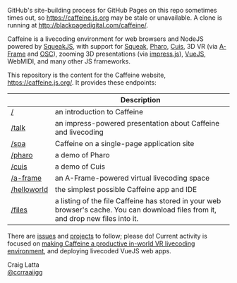 GitHub's site-building process for GitHub Pages on this repo sometimes times out, so https://caffeine.js.org may be stale or unavailable. A clone is running at http://blackpagedigital.com/caffeine/.

Caffeine is a livecoding environment for web browsers and NodeJS powered by [SqueakJS](https://squeak.js.org), with support for [Squeak](http://squeak.org), [Pharo](https://pharo.org), [Cuis](http://cuis-smalltalk.org), 3D VR (via [A-Frame](https://aframe.io) and [OSC](http://opensoundcontrol.org)), zooming 3D presentations (via [impress.js](https://impress.js.org)), [VueJS](https://vuejs.org), WebMIDI, and many other JS frameworks.

This repository is the content for the Caffeine website, https://caffeine.js.org/. It provides these endpoints:

|                                                   | Description                  |
| ------------------------------------------------- | ---------------------------- |
| [/](https://caffeine.js.org/)                     | an introduction to Caffeine  |
| [/talk](https://caffeine.js.org/talk)             | an impress-powered presentation about Caffeine and livecoding |
| [/spa](https://caffeine.js.org/spa)               | Caffeine on a single-page application site |
| [/pharo](https://caffeine.js.org/pharo)           | a demo of Pharo |
| [/cuis](https://caffeine.js.org/cuis)             | a demo of Cuis |
| [/a-frame](https://caffeine.js.org/a-frame)       | an A-Frame-powered virtual livecoding space |
| [/helloworld](https://caffeine.js.org/helloworld) | the simplest possible Caffeine app and IDE |
| [/files](https://caffeine.js.org/files)           | a listing of the file Caffeine has stored in your web browser's cache. You can download files from it, and drop new files into it. |

There are [issues](https://github.com/ccrraaiigg/ccrraaiigg.github.io/issues) and [projects](https://github.com/ccrraaiigg/ccrraaiigg.github.io/projects) to follow; please do! Current activity is focused on [making Caffeine a productive in-world VR livecoding environment](https://github.com/ccrraaiigg/ccrraaiigg.github.io/projects/1), and deploying livecoded VueJS web apps.

Craig Latta
<br>
[@ccrraaiigg](https://twitter.com/ccrraaiigg)

